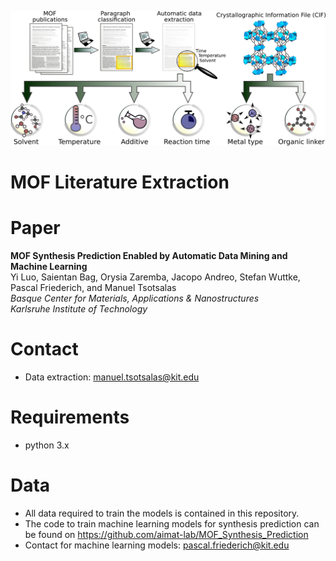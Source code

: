 ![MOF Literature Extraction](MOF_Literature_Extraction.png)

# MOF Literature Extraction

# Paper
**MOF Synthesis Prediction Enabled by Automatic Data Mining and Machine Learning**  
Yi Luo, Saientan Bag, Orysia Zaremba, Jacopo Andreo, Stefan Wuttke, Pascal Friederich, and Manuel Tsotsalas  
*Basque Center for Materials, Applications & Nanostructures*  
*Karlsruhe Institute of Technology*

# Contact
- Data extraction: manuel.tsotsalas@kit.edu

# Requirements
- python 3.x

# Data
- All data required to train the models is contained in this repository.
- The code to train machine learning models for synthesis prediction can be found on
https://github.com/aimat-lab/MOF_Synthesis_Prediction
- Contact for machine learning models: pascal.friederich@kit.edu



